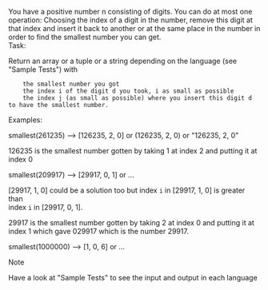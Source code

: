 You have a positive number n consisting of digits. You can do at most one operation: Choosing the index of a digit in the number, remove this digit at that index and insert it back to another or at the same place in the number in order to find the smallest number you can get.<br>
Task:<br>

Return an array or a tuple or a string depending on the language (see "Sample Tests") with

        the smallest number you got
        the index i of the digit d you took, i as small as possible
        the index j (as small as possible) where you insert this digit d to have the smallest number.

Examples:<br>

smallest(261235) --> [126235, 2, 0] or (126235, 2, 0) or "126235, 2, 0"<br>

126235 is the smallest number gotten by taking 1 at index 2 and putting it at index 0<br>

smallest(209917) --> [29917, 0, 1] or ...<br>

[29917, 1, 0] could be a solution too but index `i` in [29917, 1, 0] is greater than <br>
index `i` in [29917, 0, 1].<br>

29917 is the smallest number gotten by taking 2 at index 0 and putting it at index 1 which gave 029917 which is the number 29917.<br>

smallest(1000000) --> [1, 0, 6] or ...<br>

Note<br>

Have a look at "Sample Tests" to see the input and output in each language<br>
